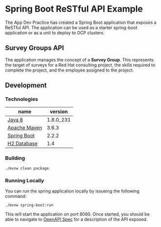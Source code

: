 # Spring Boot ReSTful API Example
The App Dev Practice has created a Spring Boot application that exposes a ReSTful API. The application can be used as a starter spring-boot application or as a unit to deploy to OCP clusters. 

## Survey Groups API
The application manages the concept of a **Survey Group**. This represents the target of surveys for a Red Hat consulting project, the skills required to complete the project, and the employee assigned to the project. 

## Development

### Technologies
| name | version |
| ---  | --- |
| [Java 8](https://www.oracle.com/java/technologies/javase-jdk8-downloads.html) | 1.8.0_231 | 
| [Apache Maven](https://maven.apache.org/install.html) | 3.6.3 | 
| [Spring Boot](https://spring.io/projects/spring-boot#learn) | 2.2.2 | 
| [H2 Database](https://www.h2database.com/html/main.html) | 1.4 | 

### Building 
```
./mvnw clean package
```

### Running Locally
You can run the spring application locally by issueing the following command:

```
./mvnw spring-boot:run
```

This will start the application on port 8080. Once started, you should be able to navigate to [OpenAPI Spec](http://localhost:8080/swagger-ui.html) for a description of the API exposed. 

